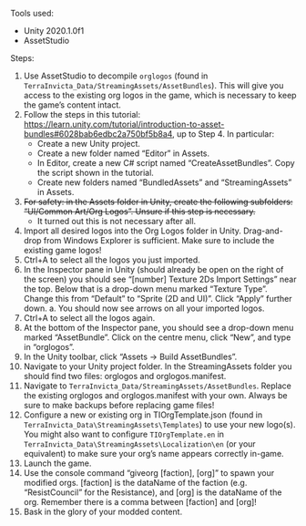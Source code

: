 Tools used:
-	Unity 2020.1.0f1
-	AssetStudio

Steps:
1. Use AssetStudio to decompile `orglogos` (found in `TerraInvicta_Data/StreamingAssets/AssetBundles`). This will give you access to the existing org logos in the game, which is necessary to keep the game’s content intact.
2. Follow the steps in this tutorial: https://learn.unity.com/tutorial/introduction-to-asset-bundles#6028bab6edbc2a750bf5b8a4, up to Step 4. In particular:
    -	Create a new Unity project.
    -	Create a new folder named “Editor” in Assets.
    -	In Editor, create a new C# script named “CreateAssetBundles”. Copy the script shown in the tutorial.
    -	Create new folders named “BundledAssets” and “StreamingAssets” in Assets.
3. ~~For safety: in the Assets folder in Unity, create the following subfolders: 
“UI/Common Art/Org Logos”. Unsure if this step is necessary.~~
    -	It turned out this is not necessary after all.
4. Import all desired logos into the Org Logos folder in Unity. Drag-and-drop from Windows Explorer is sufficient. Make sure to include the existing game logos!
5. Ctrl+A to select all the logos you just imported.
6. In the Inspector pane in Unity (should already be open on the right of the screen) you should see “[number] Texture 2Ds Import Settings” near the top. Below that is a drop-down menu marked “Texture Type”. Change this from “Default” to “Sprite (2D and UI)”. Click “Apply” further down.
a. You should now see arrows on all your imported logos.
7. Ctrl+A to select all the logos again.
8. At the bottom of the Inspector pane, you should see a drop-down menu marked “AssetBundle”. Click on the centre menu, click “New”, and type in “orglogos”.
9. In the Unity toolbar, click “Assets -> Build AssetBundles”.
10.	Navigate to your Unity project folder. In the StreamingAssets folder you should find two files: orglogos and orglogos.manifest.
11.	Navigate to `TerraInvicta_Data/StreamingAssets/AssetBundles`. Replace the existing orglogos and orglogos.manifest with your own. Always be sure to make backups before replacing game files!
12.	Configure a new or existing org in TIOrgTemplate.json (found in `TerraInvicta_Data\StreamingAssets\Templates`) to use your new logo(s). You might also want to configure `TIOrgTemplate.en` in `TerraInvicta_Data\StreamingAssets\Localization\en` (or your equivalent) to make sure your org’s name appears correctly in-game.
13.	Launch the game.
14.	Use the console command “giveorg [faction], [org]” to spawn your modified orgs. [faction] is the dataName of the faction (e.g. “ResistCouncil” for the Resistance), and [org] is the dataName of the org. Remember there is a comma between [faction] and [org]!
15.	Bask in the glory of your modded content.
